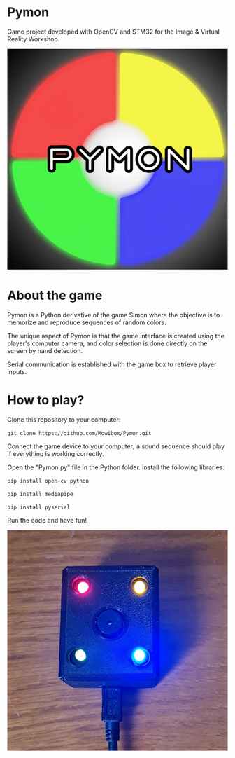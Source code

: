 # Pymon
Game project developed with OpenCV and STM32 for the Image & Virtual Reality Workshop.

![Pymon Logo](/img/Pymonlogo.png)

# About the game
Pymon is a Python derivative of the game Simon where the objective is to memorize and reproduce sequences of random colors.

The unique aspect of Pymon is that the game interface is created using the player's computer camera, and color selection is done directly on the screen by hand detection.

Serial communication is established with the game box to retrieve player inputs.

# How to play? 
Clone this repository to your computer:
```
git clone https://github.com/Mowibox/Pymon.git
```
Connect the game device to your computer; a sound sequence should play if everything is working correctly.

Open the "Pymon.py" file in the Python folder. Install the following libraries:
```
pip install open-cv python
```
```
pip install mediapipe
```
```
pip install pyserial
```
Run the code and have fun!

![Pymon Game Box](/img/Pymonbox.jpg)